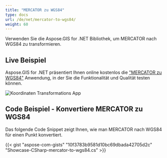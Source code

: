 ```yaml
---
title: "MERCATOR zu WGS84"
type: docs
url: /de/net/mercator-to-wgs84/
weight: 60
---
```


Verwenden Sie die Aspose.GIS for .NET Bibliothek, um MERCATOR nach WGS84 zu transformieren.

## **Live Beispiel**

Aspose.GIS for .NET präsentiert Ihnen online kostenlos die ["MERCATOR zu WGS84"](https://products.aspose.app/gis/transformation/mercator-to-wgs84) Anwendung, in der Sie die Funktionalität und Qualität testen können.

![Koordinaten Transformations App](transform-coordinates.png)

## **Code Beispiel - Konvertiere MERCATOR zu WGS84**

Das folgende Code Snippet zeigt Ihnen, wie man MERCATOR nach WGS84 für einen Punkt konvertiert.

{{< gist "aspose-com-gists" "10f3783b9581d10bc69dbada42705d2c" "Showcase-CSharp-mercator-to-wgs84.cs" >}}
